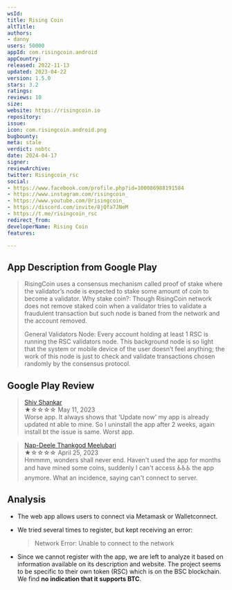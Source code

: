 ```yaml
---
wsId: 
title: Rising Coin
altTitle: 
authors:
- danny
users: 50000
appId: com.risingcoin.android
appCountry: 
released: 2022-11-13
updated: 2023-04-22
version: 1.5.0
stars: 3.2
ratings: 
reviews: 10
size: 
website: https://risingcoin.io
repository: 
issue: 
icon: com.risingcoin.android.png
bugbounty: 
meta: stale
verdict: nobtc
date: 2024-04-17
signer: 
reviewArchive: 
twitter: Risingcoin_rsc
social:
- https://www.facebook.com/profile.php?id=100086988191584
- https://www.instagram.com/risingcoin_
- https://www.youtube.com/@risingcoin_
- https://discord.com/invite/8jQfa7JNeM
- https://t.me/risingcoin_rsc
redirect_from: 
developerName: Rising Coin
features: 

---
```


## App Description from Google Play

> RisingCoin uses a consensus mechanism called proof of stake where the validator’s node is expected to stake some amount of coin to become a validator. Why stake coin?: Though RisingCoin network does not remove staked coin when a validator tries to validate a fraudulent transaction but such node is baned from the network and the account removed.
>
> General Validators Node: Every account holding at least 1 RSC is running the RSC validators node. This background node is so light that the system or mobile device of the user doesn’t feel anything; the work of this node is just to check and validate transactions chosen randomly by the consensus protocol.

## Google Play Review

> [Shiv Shankar](https://play.google.com/store/apps/details?id=com.risingcoin.android&gl=in)<br>
  ★☆☆☆☆ May 11, 2023 <br>
       Worse app. It always shows that 'Update now' my app is already updated nt able to mine. So I uninstall the app after 2 weeks, again install bt the issue is same. Worst app.

> [Nap-Deele Thankgod Meelubari](https://play.google.com/store/apps/details?id=com.risingcoin.android&gl=in)<br>
  ★☆☆☆☆ April 25, 2023 <br>
       Hmmmm, wonders shall never end. Haven't used the app for months and have mined some coins, suddenly I can't access ♿♿♿ the app anymore. What an incidence, saying can't connect to server.

## Analysis

- The web app allows users to connect via Metamask or Walletconnect.
- We tried several times to register, but kept receiving an error:

   > Network Error: Unable to connect to the network

- Since we cannot register with the app, we are left to analyze it based on information available on its description and website. The project seems to be specific to their own token (RSC) which is on the BSC blockchain. We find **no indication that it supports BTC**.
